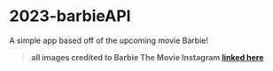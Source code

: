 # 2023-barbieAPI
A simple app based off of the upcoming movie Barbie!

>**all images credited to Barbie The Movie Instagram [linked here](https://instagram.com/barbiethemovie?igshid=MzRlODBiNWFlZA==)**
